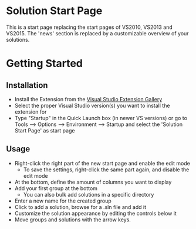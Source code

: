 # Solution Start Page

This is a start page replacing the start pages of VS2010, VS2013 and VS2015.
The 'news' section is replaced by a customizable overview of your solutions.


# Getting Started

## Installation

- Install the Extension from the [Visual Studio Extension Gallery](https://visualstudiogallery.msdn.microsoft.com/de5a8b10-d521-43ba-8af4-938c19b10ec9)
- Select the proper Visual Studio version(s) you want to install the extension for
- Type "Startup" in the Quick Launch box (in newer VS versions) or go to Tools --> Options --> Environment --> Startup and select the 'Solution Start Page' as start page

## Usage

- Right-click the right part of the new start page and enable the edit mode
	- To save the settings, right-click the same part again, and disable the edit mode
- At the bottom, define the amount of columns you want to display
- Add your first group at the bottom
	- You can also bulk add solutions in a specific directory
- Enter a new name for the created group
- Click to add a solution, browse for a .sln file and add it
- Customize the solution appearance by editing the controls below it
- Move groups and solutions with the arrow keys.
